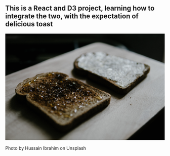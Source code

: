 ## This is a React and D3 project, learning how to integrate the two, with the expectation of delicious toast



![toast](src/assets/images/toast.png?raw=true "TOAST")

Photo by Hussain Ibrahim on Unsplash

